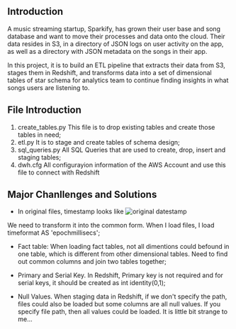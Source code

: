 ## Introduction
A music streaming startup, Sparkify, has grown their user base and song database and want to move their processes and data onto the cloud. Their data resides in S3, in a directory of JSON logs on user activity on the app, as well as a directory with JSON metadata on the songs in their app.

In this project, it is to build an ETL pipeline that extracts their data from S3, stages them in Redshift, and transforms data into a set of dimensional tables of star schema for analytics team to continue finding insights in what songs  users are listening to.


## File Introduction
1.  create_tables.py This file is to drop existing tables and create those tables in need;
2.  etl.py It is to stage and create tables of schema design;
3.  sql_queries.py All SQL Queries that are used to create, drop, insert and staging tables;
4.  dwh.cfg All configurayion information of the AWS Account and use this file to connect with Redshift
 
## Major Chanllenges and Solutions

* In original files, timestamp looks like 
![original datestamp](/Capture.png) 

We need to transform it into the common form. 
When I load files, I load timeformat AS 'epochmillisecs';

* Fact table: When loading fact tables, not all dimentions could befound in one table, which is different from other dimensional tables.
Need to find out common columns and join two tables together;

* Primary and Serial Key. In Redshift, Primary key is not required and for serial keys, it should be created as int identity(0,1);

* Null Values. When staging data in Redshift, if we don't specify the path, files could also be loaded but some columns are all null values. If you specify file path, then all values could be loaded. It is little bit strange to me...




